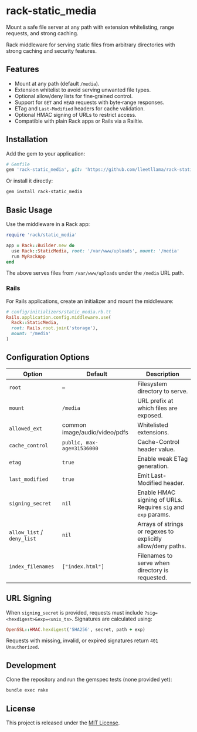 # rack-static_media
Mount a safe file server at any path with extension whitelisting, range requests, and strong caching.

Rack middleware for serving static files from arbitrary directories with strong caching and security features.

## Features
- Mount at any path (default `/media`).
- Extension whitelist to avoid serving unwanted file types.
- Optional allow/deny lists for fine‑grained control.
- Support for `GET` and `HEAD` requests with byte‑range responses.
- ETag and `Last-Modified` headers for cache validation.
- Optional HMAC signing of URLs to restrict access.
- Compatible with plain Rack apps or Rails via a Railtie.

## Installation
Add the gem to your application:

```ruby
# Gemfile
gem 'rack-static_media', git: 'https://github.com/lleetllama/rack-static_media'
```

Or install it directly:

```bash
gem install rack-static_media
```

## Basic Usage
Use the middleware in a Rack app:

```ruby
require 'rack/static_media'

app = Rack::Builder.new do
  use Rack::StaticMedia, root: '/var/www/uploads', mount: '/media'
  run MyRackApp
end
```

The above serves files from `/var/www/uploads` under the `/media` URL path.

### Rails
For Rails applications, create an initializer and mount the middleware:

```ruby
# config/initializers/static_media.rb.tt
Rails.application.config.middleware.use(
  Rack::StaticMedia,
  root: Rails.root.join('storage'),
  mount: '/media'
)
```

## Configuration Options
| Option | Default | Description |
| ------ | ------- | ----------- |
| `root` | – | Filesystem directory to serve. |
| `mount` | `/media` | URL prefix at which files are exposed. |
| `allowed_ext` | common image/audio/video/pdfs | Whitelisted extensions. |
| `cache_control` | `public, max-age=31536000` | Cache-Control header value. |
| `etag` | `true` | Enable weak ETag generation. |
| `last_modified` | `true` | Emit Last-Modified header. |
| `signing_secret` | `nil` | Enable HMAC signing of URLs. Requires `sig` and `exp` params. |
| `allow_list` / `deny_list` | `nil` | Arrays of strings or regexes to explicitly allow/deny paths. |
| `index_filenames` | `["index.html"]` | Filenames to serve when directory is requested. |

## URL Signing
When `signing_secret` is provided, requests must include `?sig=<hexdigest>&exp=<unix_ts>`. Signatures are calculated using:

```ruby
OpenSSL::HMAC.hexdigest('SHA256', secret, path + exp)
```

Requests with missing, invalid, or expired signatures return `401 Unauthorized`.

## Development
Clone the repository and run the gemspec tests (none provided yet):

```bash
bundle exec rake
```

## License
This project is released under the [MIT License](LICENSE).